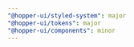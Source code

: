 ```yaml
---
"@hopper-ui/styled-system": major
"@hopper-ui/tokens": major
"@hopper-ui/components": minor
---
```


